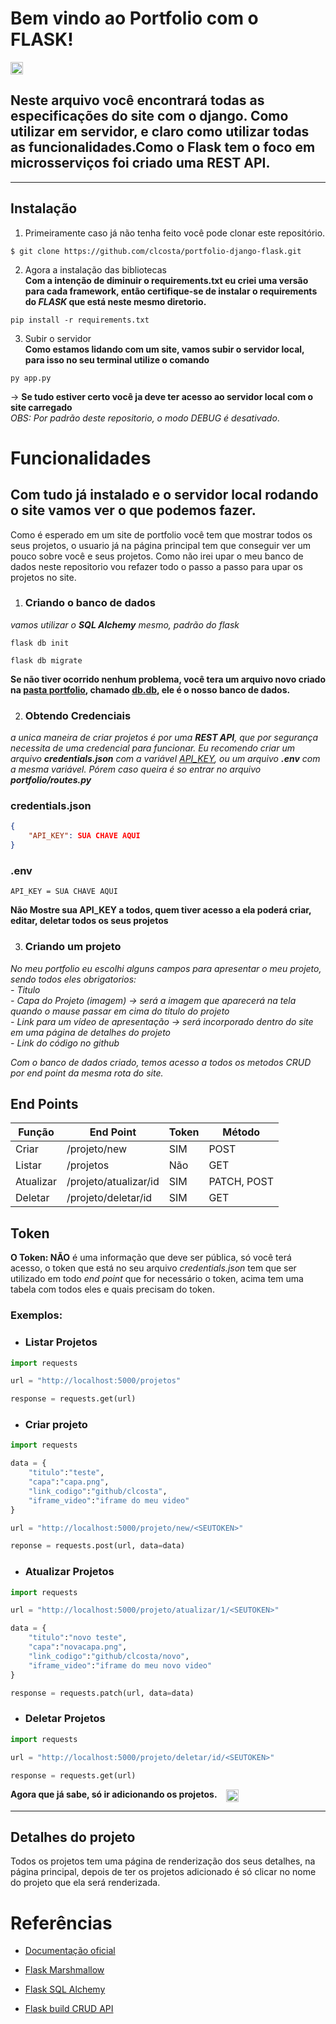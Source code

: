 # Bem vindo ao **Portfolio com o FLASK**!
<p><img height="20" src="https://img.shields.io/badge/Version-1.0-blue"/></p>

Neste arquivo você encontrará todas as especificações do site com o django. Como utilizar em servidor, e claro como utilizar todas as funcionalidades.Como o Flask tem o foco em **microsserviços** foi criado uma REST API.   
--
---
## Instalação

1. Primeiramente caso já não tenha feito você pode clonar este repositório.

```console
$ git clone https://github.com/clcosta/portfolio-django-flask.git
```

2. Agora a instalação das bibliotecas   
__Com a intenção de diminuir o requirements.txt eu criei uma versão para cada framework, então certifique-se de instalar o requirements do *FLASK* que está neste mesmo diretorio.__

```console
pip install -r requirements.txt
```

3. Subir o servidor     
__Como estamos lidando com um site, vamos subir o servidor local, para isso no seu terminal utilize o comando__

```console
py app.py
```

 -> __Se tudo estiver certo você ja deve ter acesso ao servidor local com o site carregado__   
*OBS: Por padrão deste repositorio, o modo DEBUG é desativado*.

# Funcionalidades
Com tudo já instalado e o servidor local rodando o site vamos ver o que podemos fazer.
---

Como é esperado em um site de portfolio você tem que mostrar todos os seus projetos, o usuario já na página principal tem que conseguir ver um pouco sobre você e seus projetos. Como não irei upar o meu banco de dados neste repositorio vou refazer todo o passo a passo para upar os projetos no site.   

1. ### Criando o banco de dados
 *vamos utilizar o **SQL Alchemy** mesmo, padrão do flask*
```console
flask db init
```
```console
flask db migrate
```

__Se não tiver ocorrido nenhum problema, você tera um arquivo novo criado na <ins>pasta portfolio</ins>, chamado <ins>db.db</ins>, ele é o nosso banco de dados.__   

2. ### Obtendo Credenciais
*a unica maneira de criar projetos é por uma **REST API**, que por segurança necessita de uma credencial para funcionar. Eu recomendo criar um arquivo **credentials.json** com a variável <ins>API_KEY</ins>, ou um arquivo **.env** com a mesma variável. Pórem caso queira é so entrar no arquivo **portfolio/routes.py***

### credentials.json
```json
{
    "API_KEY": SUA CHAVE AQUI
}
```

### .env
```env
API_KEY = SUA CHAVE AQUI
```
__Não Mostre sua API_KEY a todos, quem tiver acesso a ela poderá criar, editar, deletar todos os seus projetos__   

3. ### Criando um projeto
*No meu portfolio eu escolhi alguns campos para apresentar o meu projeto, sendo todos eles obrigatorios:*   
 *- Titulo*   
 *- Capa do Projeto (imagem) -> será a imagem que aparecerá na tela quando o mause passar em cima do titulo do projeto*   
 *- Link para um vídeo de apresentação -> será incorporado dentro do site em uma página de detalhes do projeto*   
 *- Link do código no github*   

*Com o banco de dados criado, temos acesso a todos os metodos CRUD por end point da mesma rota do site.*

## End Points

| Função    | End Point               | Token | Método       |
| --------- | ----------------------- | ----- | ------------ |
| Criar     | /projeto/new            | SIM   | POST         |
| Listar    | /projetos               | Não   | GET          |
| Atualizar | /projeto/atualizar/id   | SIM   | PATCH, POST  |
| Deletar   | /projeto/deletar/id     | SIM   | GET          |

## Token
__O Token: NÃO__ é uma informação que deve ser pública, só você terá acesso,
o token que está no seu arquivo *credentials.json* tem que ser utilizado em todo *end point* que for necessário o token, acima tem uma tabela com todos eles e quais precisam do token.

### Exemplos:
- ### Listar Projetos
```python
import requests

url = "http://localhost:5000/projetos"

response = requests.get(url)
```

- ### Criar projeto
```python
import requests

data = {
    "titulo":"teste",
    "capa":"capa.png",
    "link_codigo":"github/clcosta",
    "iframe_video":"iframe do meu video"
}

url = "http://localhost:5000/projeto/new/<SEUTOKEN>"

reponse = requests.post(url, data=data)
```
- ### Atualizar Projetos
```python
import requests

url = "http://localhost:5000/projeto/atualizar/1/<SEUTOKEN>"

data = {
    "titulo":"novo teste",
    "capa":"novacapa.png",
    "link_codigo":"github/clcosta/novo",
    "iframe_video":"iframe do meu novo video"
}

response = requests.patch(url, data=data)
```
- ### Deletar Projetos
```python
import requests

url = "http://localhost:5000/projeto/deletar/id/<SEUTOKEN>"

response = requests.get(url)
```

__Agora que já sabe, só ir adicionando os projetos.__
<img align="center" style="margin-left: 10px" height="20" width="20" src="https://www.ifpb.edu.br/relacoes-internacionais/imagens/check-mark-304890_640.png/@@images/41276dba-701d-4071-b23c-c0325bba5228.png" alt="Bluebelt"><br>


--- 

## Detalhes do projeto

Todos os projetos tem uma página de renderização dos seus detalhes, na página principal, depois de ter os projetos adicionado é só clicar no nome do projeto que ela será renderizada.

# Referências

- [Documentação oficial](https://flask.palletsprojects.com/en/2.0.x/)

- [Flask Marshmallow](https://flask-marshmallow.readthedocs.io/en/latest/)

- [Flask SQL Alchemy](https://flask-sqlalchemy.palletsprojects.com/en/2.x/quickstart/)

- [Flask build CRUD API](https://www.digitalocean.com/community/tutorials/build-a-crud-web-app-with-python-and-flask-part-one)